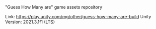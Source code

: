 "Guess How Many are" game assets repository

Link: https://play.unity.com/mg/other/guess-how-many-are-build
Unity Version: 2021.3.1f1 (LTS)
